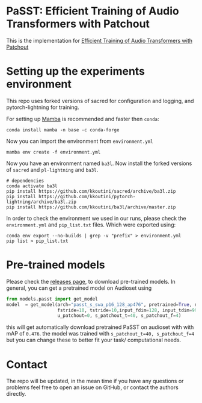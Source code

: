 # PaSST: Efficient Training of Audio Transformers with Patchout


This is the implementation for [Efficient Training of Audio Transformers with Patchout](https://arxiv.org/abs/2110.05069)




# Setting up the experiments environment
This repo uses forked versions of sacred for configuration and logging, and pytorch-lightning for training.

For setting up [Mamba](https://github.com/mamba-org/mamba) is recommended and faster then `conda`:

```shell
conda install mamba -n base -c conda-forge
```
Now you can import the environment from `environment.yml`
```shell
mamba env create -f environment.yml
```
Now you have an environment named `ba3l`. Now install the forked versions of `sacred` and `pl-lightning` and `ba3l`.
```shell
# dependencies
conda activate ba3l
pip install https://github.com/kkoutini/sacred/archive/ba3l.zip
pip install https://github.com/kkoutini/pytorch-lightning/archive/ba3l.zip
pip install https://github.com/kkoutini/ba3l/archive/master.zip

```

In order to check the environment we used in our runs, please check the `environment.yml` and `pip_list.txt` files.
 Which were exported using:
```shell
conda env export --no-builds | grep -v "prefix" > environment.yml
pip list > pip_list.txt
```
# Pre-trained models
Please check the [releases page](releases/), to download pre-trained models. 
In general, you can get a pretrained model on Audioset using 
```python
from models.passt import get_model
model  = get_model(arch="passt_s_swa_p16_128_ap476", pretrained=True, n_classes=527, in_channels=1,
                   fstride=10, tstride=10,input_fdim=128, input_tdim=998,
                   u_patchout=0, s_patchout_t=40, s_patchout_f=4)
```
this will get automatically download pretrained PaSST on audioset with with mAP of ```0.476```. the model was trained with ```s_patchout_t=40, s_patchout_f=4``` but you can change these to better fit your task/ computational needs.

# Contact
The repo will be updated, in the mean time if you have any questions or problems feel free to open an issue on GitHub, or contact the authors directly.
